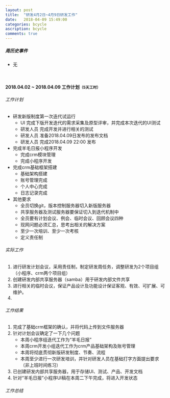 ```yaml
---
layout: post
title:  "研发4月2日~4月9日研发工作"
date:   2018-04-09 15:49:00
categories: bcycle
ascription: bcycle
comments: true
---
```


[collect_information]: /resource/20180322/collect_information.png "收集内容大纲"

##### 周历史事件
* 无

<br/>

#### 2018.04.02 ~ 2018.04.09 工作计划<small>**（5天工时）**</small>

###### 工作计划
* 研发新版制度第一次迭代试运行
	* UI 完成下版开发迭代的需求采集及原型评审，并完成本次迭代的UI测试
	* 研发人员 完成开发并进行相关的测试
	* 研发人员 准备2018.04.09日发布的发布文档
	* 研发人员 完成2018.04.09 22:00 发布
* 完成羊毛日报小程序开发
	* 完成crm模块管理
	* 完成小程序开发
* 完成crm基础框架搭建
	* 基础架构搭建
	* 账号管理完成
	* 个人中心完成
	* 日志记录完成
* 其他要求
	* 全员切换git，版本控制服务器切入新版服务器
	* 共享服务器及测试服务器要保证切入到迭代机制中
	* 全员要有计划会议、例会、临时会议、回顾会议四种
	* 现网问题必须汇总，思考出相关的解决方案
	* 至少一次培训、至少一次考核
	* 定义责任制

###### 实际工作
1. 进行研发计划会议，采用责任制，制定研发周任务，调整研发为2个项目组（小程序、crm两个项目组）
2. 创建研发内部共享服务器（samba）用于研发内部文件共享
3. 进行相关的临时会议，保证产品设计及功能设计保证客观、有效、可扩展、可维护。
4. 

###### 工作结果
1. 完成了基础crm框架的确认，并将代码上传到文件服务器
2. 针对计划会议确定了一下几个问题
	* 本周小程序组迭代工作为“羊毛日报”
	* 本周crm开发小组迭代工作为crm产品基础架构及账号管理
	* 本周将彻底贯彻新版研发制度、节奏、流程
	* 本周至少进行一次研发培训，并针对研发人员在基础打字方面提出要求（非上班时间练习）
3. 已创建研发内部共享服务器，用于存储UI、测试、产品、开发文档
4. 针对“羊毛日报”小程序UI稿在本周二下午完成，将进入开发状态


###### 工作总结
